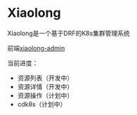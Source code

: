# Xiaolong
Xiaolong是一个基于DRF的K8s集群管理系统

前端[xiaolong-admin](https://github.com/serchaofan/xiaolong-admin)

当前进度：
- 资源列表（开发中）
- 资源详情（开发中）
- 资源操作（计划中）
- cdk8s（计划中）